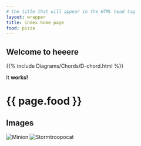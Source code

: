 ```yaml
---
# the title that will appear in the HTML head tag
layout: wrapper
title: index home page
food: pizza
---
```


## Welcome to heeere


{{% include Diagrams/Chords/D-chord.html %}}


<div class="bacon" markdown="1">
  
It **works!**
  
</div>

<h1>{{ page.food }}</h1>

## Images

![Minion](https://octodex.github.com/images/minion.png)
![Stormtroopocat](https://octodex.github.com/images/stormtroopocat.jpg "The Stormtroopocat")





